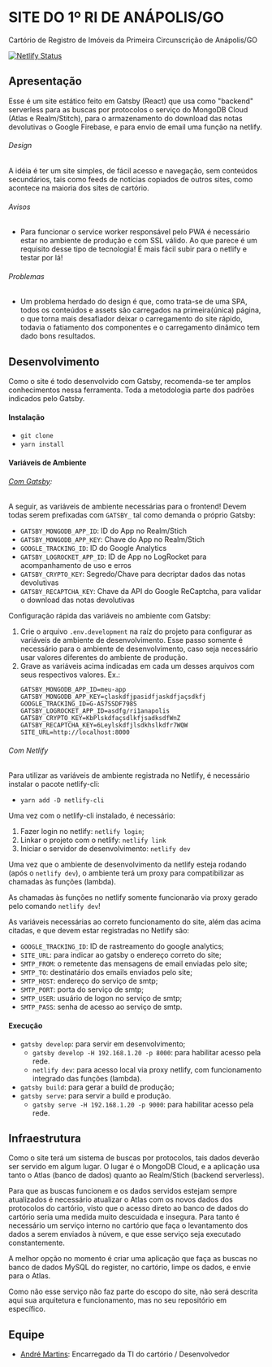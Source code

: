 # SITE DO 1º RI DE ANÁPOLIS/GO

Cartório de Registro de Imóveis da Primeira Circunscrição de Anápolis/GO

[![Netlify Status](https://api.netlify.com/api/v1/badges/b21d6f83-2824-404b-8f63-4d4ecc0ee483/deploy-status)](https://app.netlify.com/sites/ri1anapolis/deploys)

## Apresentação

Esse é um site estático feito em Gatsby (React) que usa como "backend" serverless para as buscas por protocolos o serviço do MongoDB Cloud (Atlas e Realm/Stitch), para o armazenamento do download das notas devolutivas o Google Firebase, e para envio de email uma função na netlify.

###### Design

A idéia é ter um site simples, de fácil acesso e navegação, sem conteúdos secundários, tais como feeds de notícias copiados de outros sites, como acontece na maioria dos sites de cartório.

###### Avisos

- Para funcionar o service worker responsável pelo PWA é necessário estar no ambiente de produção e com SSL válido. Ao que parece é um requisito desse tipo de tecnologia! É mais fácil subir para o netlify e testar por lá!

###### Problemas

- Um problema herdado do design é que, como trata-se de uma SPA, todos os conteúdos e assets são carregados na primeira(única) página, o que torna mais desafiador deixar o carregamento do site rápido, todavia o fatiamento dos componentes e o carregamento dinâmico tem dado bons resultados.

## Desenvolvimento

Como o site é todo desenvolvido com Gatsby, recomenda-se ter amplos conhecimentos nessa ferramenta. Toda a metodologia parte dos padrões indicados pelo Gatsby.

#### Instalação

- `git clone`
- `yarn install`

#### Variáveis de Ambiente

###### [Com Gatsby](https://www.gatsbyjs.org/docs/environment-variables/):

A seguir, as variáveis de ambiente necessárias para o frontend! Devem todas serem prefixadas com `GATSBY_` tal como demanda o próprio Gatsby:

- `GATSBY_MONGODB_APP_ID`: ID do App no Realm/Stich
- `GATSBY_MONGODB_APP_KEY`: Chave do App no Realm/Stich
- `GOOGLE_TRACKING_ID`: ID do Google Analytics
- `GATSBY_LOGROCKET_APP_ID`: ID de App no LogRocket para acompanhamento de uso e erros
- `GATSBY_CRYPTO_KEY`: Segredo/Chave para decriptar dados das notas devolutivas
- `GATSBY_RECAPTCHA_KEY`: Chave da API do Google ReCaptcha, para validar o download das notas devolutivas

Configuração rápida das variáveis no ambiente com Gatsby:

1. Crie o arquivo `.env.development` na raíz do projeto para configurar as variáveis de ambiente de desenvolvimento. Esse passo somente é necessário para o ambiente de desenvolvimento, caso seja necessário usar valores diferentes do ambiente de produção.
2. Grave as variáveis acima indicadas em cada um desses arquivos com seus respectivos valores. Ex.:
   ```
   GATSBY_MONGODB_APP_ID=meu-app
   GATSBY_MONGODB_APP_KEY=çlaskdfjpasidfjaskdfjaçsdkfj
   GOOGLE_TRACKING_ID=G-AS7SSDF798S
   GATSBY_LOGROCKET_APP_ID=asdfg/ri1anapolis
   GATSBY_CRYPTO_KEY=KbPlskdfaçsdlkfjsadksdfWnZ
   GATSBY_RECAPTCHA_KEY=6Leylskdfjlsdkhslkdfr7WQW
   SITE_URL=http://localhost:8000
   ```

###### Com Netlify

Para utilizar as variáveis de ambiente registrada no Netlify, é necessário instalar o pacote netlify-cli:

- `yarn add -D netlify-cli`

Uma vez com o netlify-cli instalado, é necessário:

1. Fazer login no netlify: `netlify login`;
2. Linkar o projeto com o netlify: `netlify link`
3. Iniciar o servidor de desenvolvimento: `netlify dev`

Uma vez que o ambiente de desenvolvimento da netlify esteja rodando (após o `netlify dev`), o ambiente terá um proxy para compatibilizar as chamadas às funções (lambda).

As chamadas às funções no netlify somente funcionarão via proxy gerado pelo comando `netlify dev`!

As variáveis necessárias ao correto funcionamento do site, além das acima citadas, e que devem estar registradas no Netlify são:

- `GOOGLE_TRACKING_ID`: ID de rastreamento do google analytics;
- `SITE_URL`: para indicar ao gatsby o endereço correto do site;
- `SMTP_FROM`: o remetente das mensagens de email enviadas pelo site;
- `SMTP_TO`: destinatário dos emails enviados pelo site;
- `SMTP_HOST`: endereço do serviço de smtp;
- `SMTP_PORT`: porta do serviço de smtp;
- `SMTP_USER`: usuário de logon no serviço de smtp;
- `SMTP_PASS`: senha de acesso ao serviço de smtp.

#### Execução

- `gatsby develop`: para servir em desenvolvimento;
  - `gatsby develop -H 192.168.1.20 -p 8000`: para habilitar acesso pela rede.
  - `netlify dev`: para acesso local via proxy netlify, com funcionamento integrado das funções (lambda).
- `gatsby build`: para gerar a build de produção;
- `gatsby serve`: para servir a build e produção.
  - `gatsby serve -H 192.168.1.20 -p 9000`: para habilitar acesso pela rede.

## Infraestrutura

Como o site terá um sistema de buscas por protocolos, tais dados deverão ser servido em algum lugar. O lugar é o MongoDB Cloud, e a aplicação usa tanto o Atlas (banco de dados) quanto ao Realm/Stich (backend serverless).

Para que as buscas funcionem e os dados servidos estejam sempre atualizados é necessário atualizar o Atlas com os novos dados dos protocolos do cartório, visto que o acesso direto ao banco de dados do cartório seria uma medida muito descuidada e insegura. Para tanto é necessário um serviço interno no cartório que faça o levantamento dos dados a serem enviados à núvem, e que esse serviço seja executado constantemente.

A melhor opção no momento é criar uma aplicação que faça as buscas no banco de dados MySQL do register, no cartório, limpe os dados, e envie para o Atlas.

Como não esse serviço não faz parte do escopo do site, não será descrita aqui sua arquitetura e funcionamento, mas no seu repositório em específico.

## Equipe

- [André Martins](https://github.com/fmartins-andre): Encarregado da TI do cartório / Desenvolvedor
